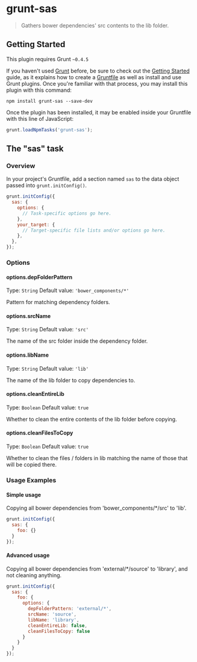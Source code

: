 # grunt-sas

> Gathers bower dependencies' src contents to the lib folder.

## Getting Started
This plugin requires Grunt `~0.4.5`

If you haven't used [Grunt](http://gruntjs.com/) before, be sure to check out the [Getting Started](http://gruntjs.com/getting-started) guide, as it explains how to create a [Gruntfile](http://gruntjs.com/sample-gruntfile) as well as install and use Grunt plugins. Once you're familiar with that process, you may install this plugin with this command:

```shell
npm install grunt-sas --save-dev
```

Once the plugin has been installed, it may be enabled inside your Gruntfile with this line of JavaScript:

```js
grunt.loadNpmTasks('grunt-sas');
```

## The "sas" task

### Overview
In your project's Gruntfile, add a section named `sas` to the data object passed into `grunt.initConfig()`.

```js
grunt.initConfig({
  sas: {
    options: {
      // Task-specific options go here.
    },
    your_target: {
      // Target-specific file lists and/or options go here.
    },
  },
});
```

### Options

#### options.depFolderPattern
Type: `String`
Default value: `'bower_components/*'`

Pattern for matching dependency folders.

#### options.srcName
Type: `String`
Default value: `'src'`

The name of the src folder inside the dependency folder.

#### options.libName
Type: `String`
Default value: `'lib'`

The name of the lib folder to copy dependencies to.

#### options.cleanEntireLib
Type: `Boolean`
Default value: `true`

Whether to clean the entire contents of the lib folder before copying.

#### options.cleanFilesToCopy
Type: `Boolean`
Default value: `true`

Whether to clean the files / folders in lib matching the name of those that will be copied there.

### Usage Examples

#### Simple usage
Copying all bower dependencies from 'bower_components/*/src' to 'lib'.

```js
grunt.initConfig({
  sas: {
    foo: {}
  }
});
```

#### Advanced usage
Copying all bower dependencies from 'external/*/source' to 'library', and not cleaning anything.

```js
grunt.initConfig({
  sas: {
    foo: {
      options: {
        depFolderPattern: 'external/*',
        srcName: 'source',
        libName: 'library',
        cleanEntireLib: false,
        cleanFilesToCopy: false
      }
    }
  }
});
```
